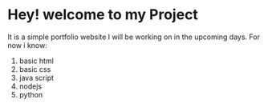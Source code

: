 # Hey! welcome to my Project
 It is a simple portfolio website I will be working on in the upcoming days.
 For now i know:
 1. basic html
 2. basic css
 3. java script
 4. nodejs
 5. python


